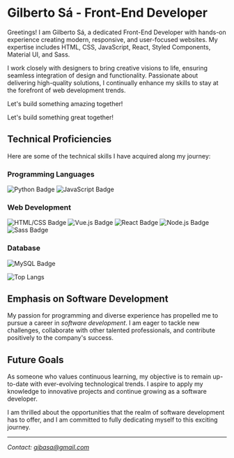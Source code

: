 # Gilberto Sá - Front-End Developer

Greetings! I am Gilberto Sá, a dedicated Front-End Developer with hands-on experience creating modern, responsive, and user-focused websites. My expertise includes HTML, CSS, JavaScript, React, Styled Components, Material UI, and Sass.

I work closely with designers to bring creative visions to life, ensuring seamless integration of design and functionality. Passionate about delivering high-quality solutions, I continually enhance my skills to stay at the forefront of web development trends.

Let's build something amazing together!

Let's build something great together!

## Technical Proficiencies

Here are some of the technical skills I have acquired along my journey:

### Programming Languages

![Python Badge](https://img.shields.io/badge/-Python-grey?style=flat-square&logo=python) ![JavaScript Badge](https://img.shields.io/badge/-JavaScript-grey?style=flat-square&logo=javascript)

### Web Development

![HTML/CSS Badge](https://img.shields.io/badge/-HTML%2FCSS-grey?style=flat-square&logo=html5&logoColor=orange) ![Vue.js Badge](https://img.shields.io/badge/-Vue.js-grey?style=flat-square&logo=vue.js&logoColor=green) ![React Badge](https://img.shields.io/badge/-React-grey?style=flat-square&logo=react&logoColor=blue) ![Node.js Badge](https://img.shields.io/badge/-Node.js-grey?style=flat-square&logo=node.js&logoColor=wgreen) ![Sass Badge](https://img.shields.io/badge/-Sass-grey?style=flat-square&logo=sass&logoColor=pink)

### Database

![MySQL Badge](https://img.shields.io/badge/-MySQL-grey?style=flat-square&logo=mysql&logoColor=blue)

![Top Langs](https://github-readme-stats-git-masterrstaa-rickstaa.vercel.app/api/top-langs/?username=Gibasa&layout=compact&bg_color=000&border_color=30A3DC&title_color=E94D5F&text_color=FFF)

## Emphasis on Software Development

My passion for programming and diverse experience has propelled me to pursue a career in *software development*. I am eager to tackle new challenges, collaborate with other talented professionals, and contribute positively to the company's success.

## Future Goals

As someone who values continuous learning, my objective is to remain up-to-date with ever-evolving technological trends. I aspire to apply my knowledge to innovative projects and continue growing as a software developer.

I am thrilled about the opportunities that the realm of software development has to offer, and I am committed to fully dedicating myself to this exciting journey.

---

*Contact: [gibasa@gmail.com](mailto:seuemail@example.com)*

